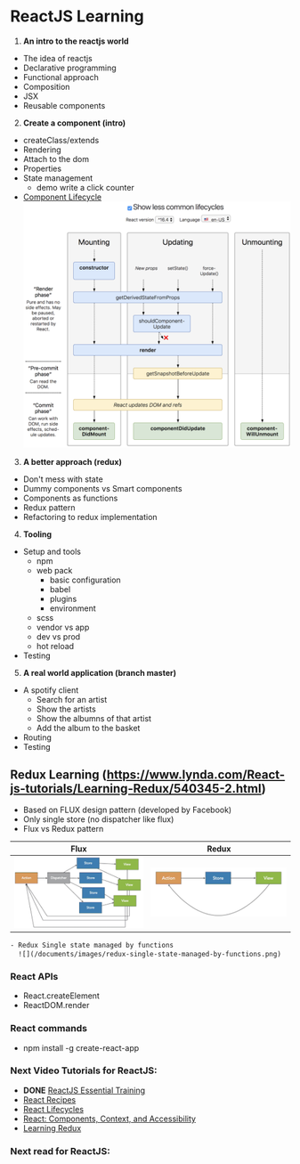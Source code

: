 # ReactJS Learning

1. **An intro to the reactjs world**
  - The idea of reactjs
  - Declarative programming
  - Functional approach
  - Composition
  - JSX
  - Reusable components
2. **Create a component (intro)**
  - createClass/extends
  - Rendering
  - Attach to the dom
  - Properties
  - State management
    - demo write a click counter
  - [Component Lifecycle](http://projects.wojtekmaj.pl/react-lifecycle-methods-diagram/)
    ![](/documents/images/react-component-lifecycle.png?raw=true)
3. **A better approach (redux)**
  - Don't mess with state
  - Dummy components vs Smart components
  - Components as functions
  - Redux pattern
  - Refactoring to redux implementation
4. **Tooling**
  - Setup and tools
    - npm
    - web pack
      - basic configuration
      - babel
      - plugins
      - environment
    - scss
    - vendor vs app
    - dev vs prod
    - hot reload
  - Testing
5. **A real world application (branch master)**
  - A spotify client
    - Search for an artist
    - Show the artists
    - Show the albumns of that artist
    - Add the album to the basket
  - Routing
  - Testing

## Redux Learning (https://www.lynda.com/React-js-tutorials/Learning-Redux/540345-2.html)
  - Based on FLUX design pattern (developed by Facebook)
  - Only single store (no dispatcher like flux)
  - Flux vs Redux pattern

| Flux             |  Redux |
:-------------------------:|:-------------------------:
![](/documents/images/flux-pattern.png)  |  ![](/documents/images/redux-pattern.png)
    - Redux Single state managed by functions
      ![](/documents/images/redux-single-state-managed-by-functions.png)

### React APIs
  - React.createElement
  - ReactDOM.render

### React commands
  - npm install -g create-react-app

### Next Video Tutorials for ReactJS:
- **DONE** [ReactJS Essential Training](https://www.lynda.com/React-js-tutorials/React-js-Essential-Training/761961-2.html)
- [React Recipes](https://www.lynda.com/React-js-tutorials/React-Recipes/724807-2.html)
- [React Lifecycles](https://www.lynda.com/React-js-tutorials/React-Lifecycles/592509-2.html)
- [React: Components, Context, and Accessibility](https://www.lynda.com/Web-Development-tutorials/React-Components-Context-Accessibility/709848-2.html)
- [Learning Redux](https://www.lynda.com/React-js-tutorials/Learning-Redux/540345-2.html)

### Next read for ReactJS:
